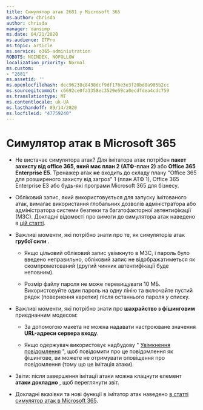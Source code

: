 ```yaml
---
title: Симулятор атак 2681 у Microsoft 365
ms.author: chrisda
author: chrisda
manager: dansimp
ms.date: 04/21/2020
ms.audience: ITPro
ms.topic: article
ms.service: o365-administration
ROBOTS: NOINDEX, NOFOLLOW
localization_priority: Normal
ms.custom:
- "2681"
ms.assetid: ''
ms.openlocfilehash: dec96238c8438dcf9df176e3e3f20bd8a985b2cc
ms.sourcegitcommit: c6692ce0fa1358ec3529e59ca0ecdfdea4cdc759
ms.translationtype: MT
ms.contentlocale: uk-UA
ms.lasthandoff: 09/14/2020
ms.locfileid: "47759240"
---
```

# <a name="attack-simulator-in-microsoft-365"></a>Симулятор атак в Microsoft 365

- Не вистачає симулятора атак? Для імітатора атак потрібен **пакет захисту від office 365, який має план 2 (АТФ-план 2)** або **Office 365 Enterprise E5**. Тренажер атак **не** входить до складу плану "Office 365 для розширеного захисту від загроз" 1 (план АТФ 1), Office 365 Enterprise E3 або будь-які програми Microsoft 365 для бізнесу.

- Обліковий запис, який використовується для запуску імітованого атак, вимагає використання глобальних дозволів адміністратора або адміністратора системи безпеки та багатофакторної автентифікації (МЗС). Докладні відомості про вимоги до симулятора атак наведено в [цій статті](https://docs.microsoft.com/microsoft-365/security/office-365-security/attack-simulator).

- Важливі моменти, які потрібно знати про те, як симуляторів атак **грубої сили** .

  - Якщо цільовий обліковий запис увімкнуто в МЗС, і пароль було введено неправильно, обліковий запис не відображатиметься як скомпрометований (другий чинник автентифікації буде неповним).

  - Розмір файлу пароля не може перевищувати 10 МБ. Використовуйте один пароль на одну лінію та включайте пустий рядок (повернення каретки) після останнього пароля у списку.

- Важливі моменти, які потрібно знати про **шахрайство з фішинговим** приєднанним модесом:

  - За допомогою макета не можна надавати настроюване значення **URL-адреси сервера входу**.

  - Якщо одержувач використовує надбудову " [Увімкнення повідомлення](https://docs.microsoft.com/microsoft-365/security/office-365-security/enable-the-report-message-add-in) ", щоб повідомити про це повідомлення як фішингове, ви можете не отримувати оповіщення про повідомлення (тому що це імітація атаки).

- Звіти: після завершення імітації атаки можна клацнути елемент **атаки докладно** , щоб переглянути звіт.

- Докладні вказівки та нові функції в імітатор атак наведено [в статті симулятор атак в Microsoft 365](https://docs.microsoft.com/microsoft-365/security/office-365-security/attack-simulator).
